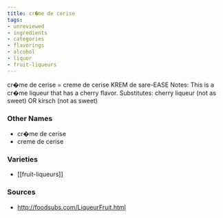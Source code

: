 ```yaml
---
title: cr�me de cerise
tags:
- unreviewed
- ingredients
- categories
- flavorings
- alcohol
- liquor
- fruit-liqueurs
---
```

cr�me de cerise = creme de cerise KREM de sare-EASE Notes: This is a cr�me liqueur that has a cherry flavor. Substitutes: cherry liqueur (not as sweet) OR kirsch (not as sweet)

### Other Names

* cr�me de cerise
* creme de cerise

### Varieties

* [[fruit-liqueurs]]

### Sources
* http://foodsubs.com/LiqueurFruit.html

